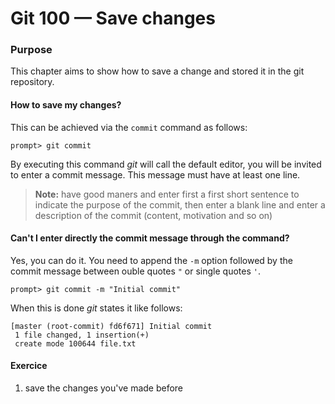 # Git 100 — Save changes

### Purpose
This chapter aims to show how to save a change and stored it in the git repository.

#### How to save my changes?
This can be achieved via the `commit` command as follows:

```
prompt> git commit
```

By executing this command _git_ will call the default editor, you will be invited to enter a commit message.
This message must have at least one line.

> **Note:** have good maners and enter first a first short sentence to indicate the purpose of the commit, then enter a blank line and enter a description of the commit (content, motivation and so on)

#### Can't I enter directly the commit message through the command?
Yes, you can do it. You need to append the `-m` option followed by the commit message between ouble quotes `"` or single quotes `'`.

```
prompt> git commit -m "Initial commit"
```

When this is done _git_ states it like follows:


```
[master (root-commit) fd6f671] Initial commit
 1 file changed, 1 insertion(+)
 create mode 100644 file.txt
```


#### Exercice
1. save the changes you've made before




